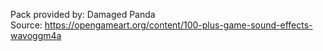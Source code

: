 Pack provided by: Damaged Panda  
Source: https://opengameart.org/content/100-plus-game-sound-effects-wavoggm4a
